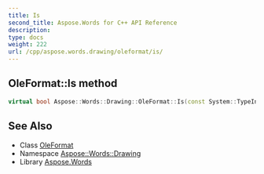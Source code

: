 ```yaml
---
title: Is
second_title: Aspose.Words for C++ API Reference
description: 
type: docs
weight: 222
url: /cpp/aspose.words.drawing/oleformat/is/
---
```

## OleFormat::Is method




```cpp
virtual bool Aspose::Words::Drawing::OleFormat::Is(const System::TypeInfo &target) const override
```

## See Also

* Class [OleFormat](../)
* Namespace [Aspose::Words::Drawing](../../)
* Library [Aspose.Words](../../../)
